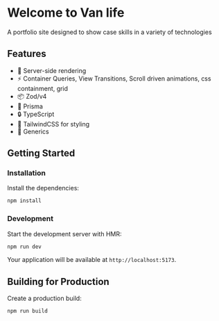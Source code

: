 # Welcome to Van life

A portfolio site designed to show case skills in a variety of technologies


## Features

- 🚀 Server-side rendering
- ⚡️ Container Queries, View Transitions, Scroll driven animations, css containment, grid
- 📦 Zod/v4
- 🔄 Prisma
- 🔒 TypeScript
- 🎉 TailwindCSS for styling
- 📖 Generics 

## Getting Started

### Installation

Install the dependencies:

```bash
npm install
```

### Development

Start the development server with HMR:

```bash
npm run dev
```

Your application will be available at `http://localhost:5173`.

## Building for Production

Create a production build:

```bash
npm run build
```

